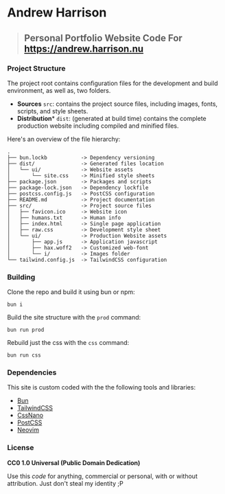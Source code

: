 # Andrew Harrison

> ## Personal Portfolio Website Code For https://andrew.harrison.nu

### Project Structure

The project root contains configuration files for the development and build environment, as well as, two folders.

- **Sources** `src`: contains the project source files, including images, fonts, scripts, and style sheets.
- **Distribution*** `dist`: (generated at build time) contains the complete production website including compiled and minified files.

Here's an overview of the file hierarchy:
```
.
├── bun.lockb           -> Dependency versioning
├── dist/               -> Generated files location
│   └── ui/             -> Website assets
│       └── site.css    -> Minified style sheets
├── package.json        -> Packages and scripts
├── package-lock.json   -> Dependency lockfile
├── postcss.config.js   -> PostCSS configuration
├── README.md           -> Project documentation
├── src/                -> Project source files
│   ├── favicon.ico     -> Website icon
│   ├── humans.txt      -> Human info
│   ├── index.html      -> Single page application
│   ├── raw.css         -> Development style sheet
│   └── ui/             -> Production Website assets
│       ├── app.js      -> Application javascript
│       ├── hax.woff2   -> Customized web-font
│       └── i/          -> Images folder
└── tailwind.config.js  -> TailwindCSS configuration
```

### Building

Clone the repo and build it using bun or npm:

```
bun i
```

Build the site structure with the `prod` command:

```
bun run prod
```

Rebuild just the css with the `css` command:

```
bun run css
```

### Dependencies

This site is custom coded with the the following tools and libraries:

- [Bun](https://bun.sh)
- [TailwindCSS](https://tailwindcss.com)
- [CssNano](https://cssnano.github.io/cssnano)
- [PostCSS](http://postcss.org)
- [Neovim](https://neovim.io)

### License

**CC0 1.0 Universal (Public Domain Dedication)**

Use this _code_ for anything, commercial or personal, with or without attribution. Just don't steal my identity ;P

